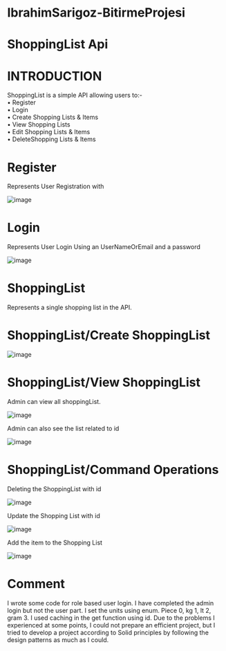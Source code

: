 # IbrahimSarigoz-BitirmeProjesi
# ShoppingList Api
# INTRODUCTION

ShoppingList is a simple API allowing users to:-<br />
•	Register<br />
•	Login<br />
•	Create Shopping Lists & Items<br />
•	View Shopping Lists<br />
•	Edit Shopping Lists & Items<br />
•	DeleteShopping Lists & Items<br />

# Register
Represents User Registration with


 ![image](https://user-images.githubusercontent.com/44321438/177580898-f28e94b4-e314-44c0-80ea-516422b73183.png)



# Login
Represents User Login Using an UserNameOrEmail and a password
 
![image](https://user-images.githubusercontent.com/44321438/177581075-c58b3213-bead-4514-a3de-d15f4cf7532c.png)

# ShoppingList
Represents a single shopping list in the API.
# ShoppingList/Create ShoppingList

 ![image](https://user-images.githubusercontent.com/44321438/177581288-2eb93e2b-c02c-4be0-a5de-8c4679ba1f5b.png)




# ShoppingList/View ShoppingList

Admin can view all shoppingList. 

 ![image](https://user-images.githubusercontent.com/44321438/177581325-860fd594-a16c-4f08-8100-3fd4ac6c95a3.png)


Admin can also see the list related to id
 
![image](https://user-images.githubusercontent.com/44321438/177581448-5eac66e6-a2f5-4e3b-86db-787dcd8ba5f2.png)


# ShoppingList/Command Operations

Deleting  the ShoppingList with id 

![image](https://user-images.githubusercontent.com/44321438/177581571-dfcf8357-c4db-4360-ae8c-a01b7238fe5a.png)

Update the Shopping List with id 
 
![image](https://user-images.githubusercontent.com/44321438/177581599-de1641f8-5ff0-4987-b0e9-50585094fa54.png)

Add the item to  the Shopping List 


![image](https://user-images.githubusercontent.com/44321438/177581634-4dceae15-e138-40d6-b5de-e13fb56f49bc.png)

 
 

# Comment 

I wrote some code for role based user login. I have completed the admin login but not the user part. 
I set the units using enum. 
Piece 0, kg 1, lt 2, gram 3.
I used caching in the get function using id.
Due to the problems I experienced at some points, I could not prepare an efficient project, but I tried to develop a project according to Solid principles by following the design patterns as much as I could.



